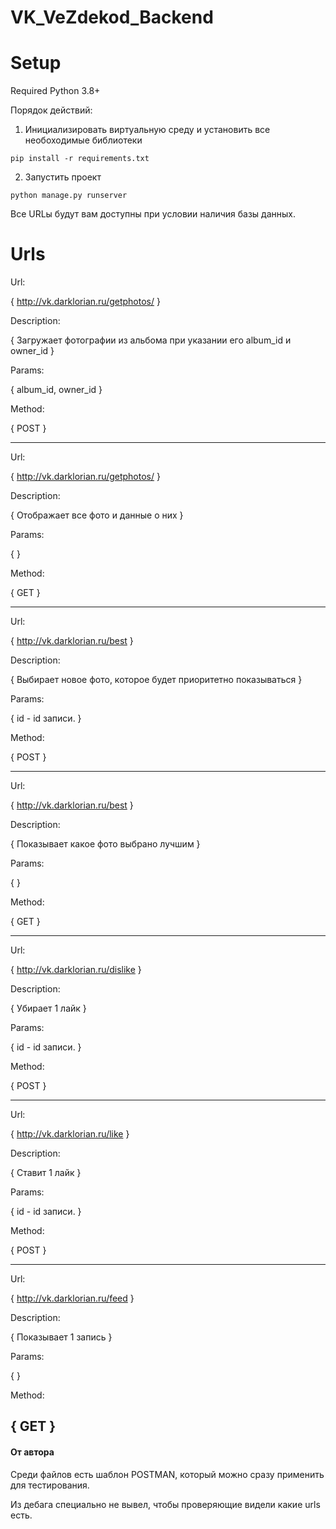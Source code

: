 # VK_VeZdekod_Backend
# Setup
Required Python 3.8+

Порядок действий:
1. Инициализировать виртуальную среду и установить все необоходимые библиотеки

```pip install -r requirements.txt```

2. Запустить проект

```python manage.py runserver```


Все URLы будут вам доступны при условии наличия базы данных.
# Urls
Url:

{ http://vk.darklorian.ru/getphotos/ }

Description:

{ Загружает фотографии из альбома при указании его album_id и owner_id }

Params:

{ album_id, owner_id }

Method:

{ POST }

-----
Url:

{ http://vk.darklorian.ru/getphotos/ }

Description:

{ Отображает все фото и данные о них }

Params:

{ }

Method:

{ GET }

-----
Url:

{ http://vk.darklorian.ru/best }

Description:

{ Выбирает новое фото, которое будет приоритетно показываться }

Params:

{ id - id записи. }

Method:

{ POST }

-----
Url:

{ http://vk.darklorian.ru/best }

Description:

{ Показывает какое фото выбрано лучшим }

Params:

{ }

Method:

{ GET }

-----
Url:

{ http://vk.darklorian.ru/dislike }

Description:

{ Убирает 1 лайк }

Params:

{ id - id записи. }

Method:

{ POST }

-----
Url:

{ http://vk.darklorian.ru/like }

Description:

{ Ставит 1 лайк }

Params:

{ id - id записи. }

Method:

{ POST }

-----
Url:

{ http://vk.darklorian.ru/feed }

Description:

{ Показывает 1 запись }

Params:

{ }

Method:

{ GET }
-----

#### От автора
Среди файлов есть шаблон POSTMAN, который можно сразу применить для тестирования.

Из дебага специально не вывел, чтобы проверяющие видели какие urls есть.
